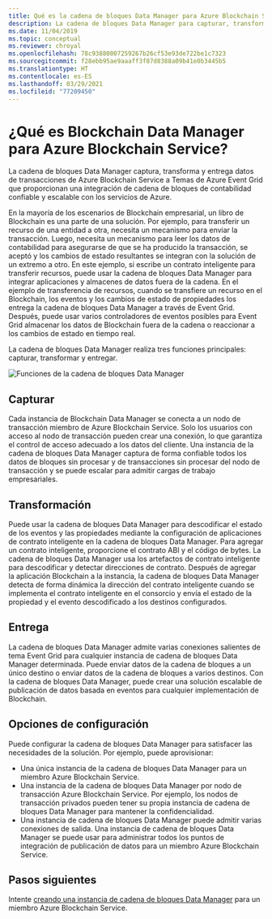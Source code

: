 ```yaml
---
title: Qué es la cadena de bloques Data Manager para Azure Blockchain Service
description: La cadena de bloques Data Manager para capturar, transformar y entregar datos de Blockchain a Temas de Event Grid.
ms.date: 11/04/2019
ms.topic: conceptual
ms.reviewer: chroyal
ms.openlocfilehash: 78c93880007259267b26cf53e93de722be1c7323
ms.sourcegitcommit: f28ebb95ae9aaaff3f87d8388a09b41e0b3445b5
ms.translationtype: HT
ms.contentlocale: es-ES
ms.lasthandoff: 03/29/2021
ms.locfileid: "77209450"
---
```

# <a name="what-is-blockchain-data-manager-for-azure-blockchain-service"></a>¿Qué es Blockchain Data Manager para Azure Blockchain Service?

La cadena de bloques Data Manager captura, transforma y entrega datos de transacciones de Azure Blockchain Service a Temas de Azure Event Grid que proporcionan una integración de cadena de bloques de contabilidad confiable y escalable con los servicios de Azure.

En la mayoría de los escenarios de Blockchain empresarial, un libro de Blockchain es una parte de una solución. Por ejemplo, para transferir un recurso de una entidad a otra, necesita un mecanismo para enviar la transacción. Luego, necesita un mecanismo para leer los datos de contabilidad para asegurarse de que se ha producido la transacción, se aceptó y los cambios de estado resultantes se integran con la solución de un extremo a otro. En este ejemplo, si escribe un contrato inteligente para transferir recursos, puede usar la cadena de bloques Data Manager para integrar aplicaciones y almacenes de datos fuera de la cadena. En el ejemplo de transferencia de recursos, cuando se transfiere un recurso en el Blockchain, los eventos y los cambios de estado de propiedades los entrega la cadena de bloques Data Manager a través de Event Grid. Después, puede usar varios controladores de eventos posibles para Event Grid almacenar los datos de Blockchain fuera de la cadena o reaccionar a los cambios de estado en tiempo real.

La cadena de bloques Data Manager realiza tres funciones principales: capturar, transformar y entregar.

![Funciones de la cadena de bloques Data Manager](./media/data-manager/functions.png)

## <a name="capture"></a>Capturar

Cada instancia de Blockchain Data Manager se conecta a un nodo de transacción miembro de Azure Blockchain Service. Solo los usuarios con acceso al nodo de transacción pueden crear una conexión, lo que garantiza el control de acceso adecuado a los datos del cliente. Una instancia de la cadena de bloques Data Manager captura de forma confiable todos los datos de bloques sin procesar y de transacciones sin procesar del nodo de transacción y se puede escalar para admitir cargas de trabajo empresariales.

## <a name="transform"></a>Transformación

Puede usar la cadena de bloques Data Manager para descodificar el estado de los eventos y las propiedades mediante la configuración de aplicaciones de contrato inteligente en la cadena de bloques Data Manager. Para agregar un contrato inteligente, proporcione el contrato ABI y el código de bytes. La cadena de bloques Data Manager usa los artefactos de contrato inteligente para descodificar y detectar direcciones de contrato. Después de agregar la aplicación Blockchain a la instancia, la cadena de bloques Data Manager detecta de forma dinámica la dirección del contrato inteligente cuando se implementa el contrato inteligente en el consorcio y envía el estado de la propiedad y el evento descodificado a los destinos configurados.

## <a name="deliver"></a>Entrega

La cadena de bloques Data Manager admite varias conexiones salientes de tema Event Grid para cualquier instancia de cadena de bloques Data Manager determinada. Puede enviar datos de la cadena de bloques a un único destino o enviar datos de la cadena de bloques a varios destinos. Con la cadena de bloques Data Manager, puede crear una solución escalable de publicación de datos basada en eventos para cualquier implementación de Blockchain.

## <a name="configuration-options"></a>Opciones de configuración

Puede configurar la cadena de bloques Data Manager para satisfacer las necesidades de la solución. Por ejemplo, puede aprovisionar:

* Una única instancia de la cadena de bloques Data Manager para un miembro Azure Blockchain Service.
* Una instancia de la cadena de bloques Data Manager por nodo de transacción Azure Blockchain Service. Por ejemplo, los nodos de transacción privados pueden tener su propia instancia de cadena de bloques Data Manager para mantener la confidencialidad.
* Una instancia de cadena de bloques Data Manager puede admitir varias conexiones de salida. Una instancia de cadena de bloques Data Manager se puede usar para administrar todos los puntos de integración de publicación de datos para un miembro Azure Blockchain Service.

## <a name="next-steps"></a>Pasos siguientes

Intente [creando una instancia de cadena de bloques Data Manager](data-manager-portal.md) para un miembro Azure Blockchain Service.

